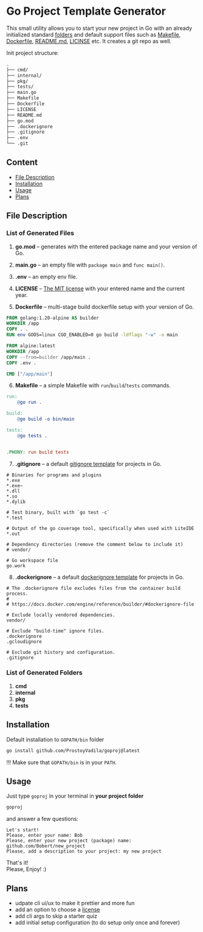 # Go Project Template Generator

This small utility allows you to start your new project in Go with an already initialized standard [folders](#list-of-generated-folders) and default support files such as [Makefile](#list-of-generated-files), [Dockerfile](#list-of-generated-files), [README.md](#list-of-generated-files), [LICINSE](#list-of-generated-files) etc. It creates a git repo as well.

Init project structure:
```bash
.
├── cmd/
├── internal/
├── pkg/
├── tests/
├── main.go
├── Makefile
├── Dockerfile
├── LICENSE
├── README.md
├── go.mod
├── .dockerignore
├── .gitignore
├── .env
└── .git
```

## Content
- [File Description](#file-description)
- [Installation](#installation)
- [Usage](#usage)
- [Plans](#plans)

## File Description
### List of Generated Files
1. <b>go.mod</b> – generates with the entered package name and your version of Go.

2. <b>main.go</b> – an empty file with `package main` and `func main()`.

3. <b>.env</b> – an empty env file.

4. <b>LICENSE</b> – [The MIT license](https://opensource.org/license/mit/) with your entered name and the current year.

5. <b>Dockerfile</b> – multi-stage build dockerfile setup with your version of Go.
```Dockerfile
FROM golang:1.20-alpine AS builder
WORKDIR /app
COPY . .
RUN env GOOS=linux CGO_ENABLED=0 go build -ldflags "-w" -o main

FROM alpine:latest 
WORKDIR /app
COPY --from=builder /app/main .
COPY .env .

CMD ["/app/main"]
```

6. <b>Makefile</b> – a simple Makefile with `run`/`build`/`tests` commands.
```Makefile
run:
	@go run .

build:
	@go build -o bin/main

tests:
	@go tests .


.PHONY: run build tests
```

7. <b>.gitignore</b> – a default [gitignore template](https://github.com/github/gitignore/blob/main/Go.gitignore) for projects in Go.
```gitignore
# Binaries for programs and plugins
*.exe
*.exe~
*.dll
*.so
*.dylib

# Test binary, built with `go test -c`
*.test

# Output of the go coverage tool, specifically when used with LiteIDE
*.out

# Dependency directories (remove the comment below to include it)
# vendor/

# Go workspace file
go.work
```

8. <b>.dockerignore</b> – a default [dockerignore template](https://github.com/GoogleCloudPlatform/golang-samples/blob/main/run/helloworld/.dockerignore) for projects in Go. 
```dockerignore
# The .dockerignore file excludes files from the container build process.
#
# https://docs.docker.com/engine/reference/builder/#dockerignore-file

# Exclude locally vendored dependencies.
vendor/

# Exclude "build-time" ignore files.
.dockerignore
.gcloudignore

# Exclude git history and configuration.
.gitignore
```

### List of Generated Folders
1. <b>cmd</b>
2. <b>internal</b>
3. <b>pkg</b>
4. <b>tests</b>

## Installation
Default installation to `GOPATH/bin` folder
```bash
go install github.com/ProstoyVadila/goproj@latest
```
!!! Make sure that `GOPATH/bin` is in your `PATH`.

## Usage
Just type `goproj` in your terminal in <b>your project folder</b>
```bash
goproj
```
and answer a few questions:
```
Let's start!
Please, enter your name: Bob
Please, enter your new project (package) name: github.com/Bobert/new_project
Please, add a description to your project: my new project 
```
That's it! \
Please, Enjoy! :)

## Plans
- udpate cli ui/ux to make it prettier and more fun
- add an option to choose a [license](https://choosealicense.com/)
- add cli args to skip a starter quiz
- add initial setup configuration (to do setup only once and forever)

